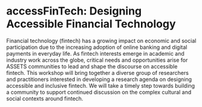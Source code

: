 # accessFinTech: Designing Accessible Financial Technology

Financial technology (fintech) has a growing impact on economic and social participation due to the increasing adoption of online banking and digital payments in everyday life. As fintech interests emerge in academic and industry work across the globe, critical needs and opportunities arise for ASSETS communities to lead and shape the discourse on accessible fintech. This workshop will bring together a diverse group of researchers and practitioners interested in developing a research agenda on designing accessible and inclusive fintech. We will take a timely step towards building a community to support continued discussion on the complex cultural and social contexts around fintech. 

